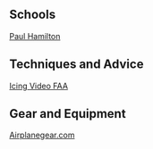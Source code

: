 ## Schools

[Paul Hamilton](https://sportaviationcenter.com/)

## Techniques and Advice

[Icing Video FAA](https://www.youtube.com/watch?v=j_D8tcnL2uQ)

## Gear and Equipment

[Airplanegear.com](http://www.airplanegear.com/?fbclid=IwAR2tO8QljODR1RzKi1N8Z7a8rcHpkKQCRUL1Ggyuow0sRnjNSV3GPh6qNcM)

